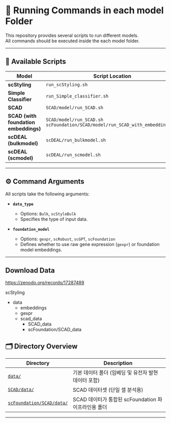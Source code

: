 # 🚀 Running Commands in each model Folder

This repository provides several scripts to run different models.  
All commands should be executed inside the each model folder.  

---

## 📌 Available Scripts

| Model                          | Script Location                                                                 |
|--------------------------------|---------------------------------------------------------------------------------|
| **scStyling**                  | `run_scStyling.sh`                                                              |
| **Simple Classifier**          | `run_Simple_classifier.sh`                                                      |
| **SCAD**                       | `SCAD/model/run_SCAD.sh`                                                        |
| **SCAD (with foundation embeddings)** | `SCAD/model/run_SCAD.sh` <br> `scFoundation/SCAD/model/run_SCAD_with_embeddings.sh` |
| **scDEAL (bulkmodel)**         | `scDEAL/run_bulkmodel.sh`                                                       |
| **scDEAL (scmodel)**           | `scDEAL/run_scmodel.sh`                                                         |

---

## ⚙️ Command Arguments

All scripts take the following arguments:

- **`data_type`**  
  - Options: `Bulk`, `scStyleBulk`  
  - Specifies the type of input data.

- **`foundation_model`**  
  - Options: `gexpr`, `scRobust`, `scGPT`, `scFoundation`  
  - Defines whether to use raw gene expression (`gexpr`) or foundation model embeddings.

---

## Download Data
https://zenodo.org/records/17287489

scStyling
- data
    - embeddings
    - gexpr
    - scad_data
      - SCAD_data
      - scFoundation/SCAD_data 

## 🗂️ Directory Overview

| Directory | Description |
|------------|--------------|
| [`data/`](./data) | 기본 데이터 폴더 (임베딩 및 유전자 발현 데이터 포함) |
| [`SCAD/data/`](./SCAD/data) | SCAD 데이터셋 (단일 셀 분석용) |
| [`scFoundation/SCAD/data/`](./scFoundation/SCAD/data) | SCAD 데이터가 통합된 scFoundation 파이프라인용 폴더 |

---
